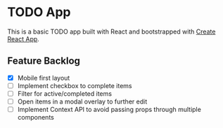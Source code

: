# TODO App

This is a basic TODO app built with React and bootstrapped with [Create React App](https://github.com/facebook/create-react-app).

## Feature Backlog

- [x] Mobile first layout
- [ ] Implement checkbox to complete items
- [ ] Filter for active/completed items
- [ ] Open items in a modal overlay to further edit
- [ ] Implement Context API to avoid passing props through multiple components
